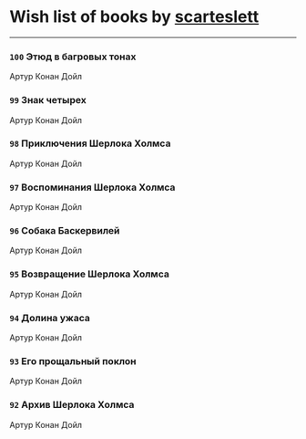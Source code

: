 # Wish list of books by [scarteslett](http://vk.com/id201967417)
---

### `100` Этюд в багровых тонах
Артур Конан Дойл

### `99` Знак четырех
Артур Конан Дойл

### `98` Приключения Шерлока Холмса
Артур Конан Дойл

### `97` Воспоминания Шерлока Холмса
Артур Конан Дойл

### `96` Собака Баскервилей
Артур Конан Дойл

### `95` Возвращение Шерлока Холмса
Артур Конан Дойл

### `94` Долина ужаса
Артур Конан Дойл

### `93` Его прощальный поклон
Артур Конан Дойл

### `92` Архив Шерлока Холмса
Артур Конан Дойл

